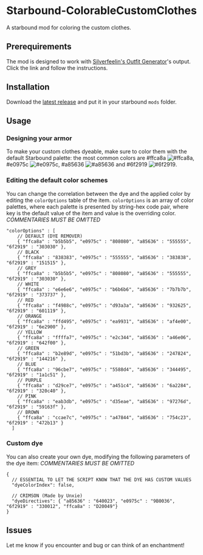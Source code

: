 # Starbound-ColorableCustomClothes
A starbound mod for coloring the custom clothes.

## Prerequirements
The mod is designed to work with [Silverfeelin's Outfit Generator](https://github.com/Silverfeelin/Starbound-OutfitGenerator)'s output. Click the link and follow the instructions.

## Installation
Download the [latest release](https://github.com/KrashV/Starbound-ColorableCustomClothes/releases) and put it in your starbound `mods` folder.

## Usage

### Designing your armor
To make your custom clothes dyeable, make sure to color them with the default Starbound palette: the most common colors are #ffca8a ![#ffca8a](https://placehold.it/15/ffca8a/000000?text=+), #e0975c ![#e0975c](https://placehold.it/15/e0975c/000000?text=+), #a85636 ![#a85636](https://placehold.it/15/a85636/000000?text=+) and #6f2919 ![#6f2919](https://placehold.it/15/6f2919/000000?text=+).

### Editing the default color schemes
You can change the correlation between the dye and the applied color by editing the ``colorOptions`` table of the item. ``colorOptions`` is an array of color palettes, where each palette is presented by string-hex code pair, where key is the default value of the item and value is the overriding color.
*COMMENTARIES MUST BE OMITTED*
```json5
"colorOptions" : [
    // DEFAULT (DYE REMOVER)
    { "ffca8a" : "b5b5b5", "e0975c" : "808080", "a85636" : "555555", "6f2919" : "303030" },
    // BLACK
    { "ffca8a" : "838383", "e0975c" : "555555", "a85636" : "383838", "6f2919" : "151515" },
    // GREY
    { "ffca8a" : "b5b5b5", "e0975c" : "808080", "a85636" : "555555", "6f2919" : "303030" },
    // WHITE
    { "ffca8a" : "e6e6e6", "e0975c" : "b6b6b6", "a85636" : "7b7b7b", "6f2919" : "373737" },
    // RED
    { "ffca8a" : "f4988c", "e0975c" : "d93a3a", "a85636" : "932625", "6f2919" : "601119" },
    // ORANGE
    { "ffca8a" : "ffd495", "e0975c" : "ea9931", "a85636" : "af4e00", "6f2919" : "6e2900" },
    // YELLOW
    { "ffca8a" : "ffffa7", "e0975c" : "e2c344", "a85636" : "a46e06", "6f2919" : "642f00" },
    // GREEN
    { "ffca8a" : "b2e89d", "e0975c" : "51bd3b", "a85636" : "247824", "6f2919" : "144216" },
    // BLUE
    { "ffca8a" : "96cbe7", "e0975c" : "5588d4", "a85636" : "344495", "6f2919" : "1a1c51" },
    // PURPLE
    { "ffca8a" : "d29ce7", "e0975c" : "a451c4", "a85636" : "6a2284", "6f2919" : "320c40" },
    // PINK
    { "ffca8a" : "eab3db", "e0975c" : "d35eae", "a85636" : "97276d", "6f2919" : "59163f" },
    // BROWN
    { "ffca8a" : "ccae7c", "e0975c" : "a47844", "a85636" : "754c23", "6f2919" : "472b13" }
  ]
  ```
  
  ### Custom dye
  You can also create your own dye, modifying  the following parameters of the dye item:
  *COMMENTARIES MUST BE OMITTED*
  ```json5
  {
    // ESSENTIAL TO LET THE SCRIPT KNOW THAT THE DYE HAS CUSTOM VALUES
    "dyeColorIndex": false,
    
    // CRIMSON (Made by Unxie)
    "dyeDirectives": { "a85636" : "640023", "e0975c" : "9B0036", "6f2919" : "330012", "ffca8a" : "D20049"}
  }
  ```
  
  ## Issues
  Let me know if you encounter and bug or can think of an enchantment!
